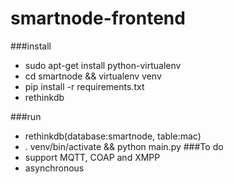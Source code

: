 # smartnode-frontend
###install
* sudo apt-get install python-virtualenv
* cd smartnode && virtualenv venv
* pip install -r requirements.txt
* rethinkdb

###run
* rethinkdb(database:smartnode, table:mac)
* . venv/bin/activate && python main.py
###To do
* support MQTT, COAP and XMPP
* asynchronous
